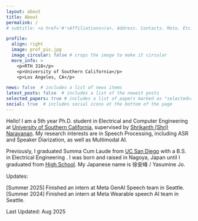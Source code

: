 ```yaml
---
layout: about
title: About
permalink: /
# subtitle: <a href='#'>Affiliations</a>. Address. Contacts. Moto. Etc.

profile:
  align: right
  image: prof_pic.jpg
  image_circular: false # crops the image to make it circular
  more_info: >
    <p>RTH 318</p>
    <p>University of Southern California</p>
    <p>Los Angeles, CA</p>

news: false  # includes a list of news items
latest_posts: false  # includes a list of the newest posts
selected_papers: true # includes a list of papers marked as "selected={true}"
social: true  # includes social icons at the bottom of the page
---
```


Hello! I am a 5th year Ph.D. student in Electrical and Computer Engineering at [University of Southern California](https://minghsiehece.usc.edu/), supervised by [Shrikanth (Shri) Narayanan](https://sail.usc.edu/people/shri.html). My research interests are in Speech Processing, including ASR and Speaker Diarization, as well as Multimodal AI. 

Previously, I graduated Summa Cum Laude from [UC San Diego](https://jacobsschool.ucsd.edu/) with a B.S. in Electrical Engineering . I was born and raised in Nagoya, Japan until I graduated from [High School](https://en.wikipedia.org/wiki/Tokai_High_School). My Japanese name is 徐安峰 / Yasumine Jo.



Updates: 

[Summer 2025]
Finished an intern at Meta GenAI Speech team in Seattle.
[Summer 2024] 
Finished an intern at Meta Wearable speech AI team in Seattle.

Last Updated: Aug 2025